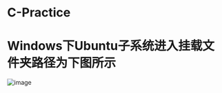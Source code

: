 # C-Practice
# Windows下Ubuntu子系统进入挂载文件夹路径为下图所示
![image](https://user-images.githubusercontent.com/50350039/182891535-c291f041-0fbe-4b55-88c7-7b026067b315.png)
